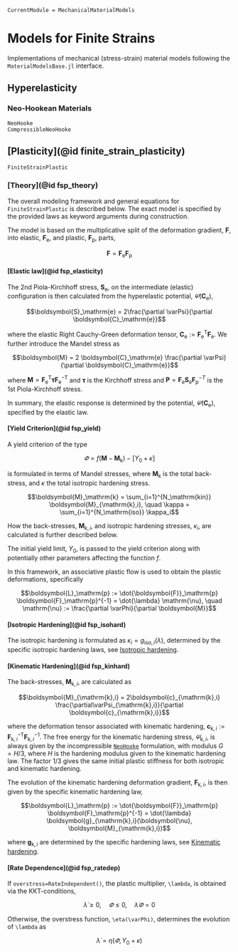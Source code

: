 ```@meta
CurrentModule = MechanicalMaterialModels
```
# Models for Finite Strains
Implementations of mechanical (stress-strain) material models following 
the `MaterialModelsBase.jl` interface. 


## Hyperelasticity
### Neo-Hookean Materials
```@docs 
NeoHooke
CompressibleNeoHooke
```

## [Plasticity](@id finite_strain_plasticity)
```@docs
FiniteStrainPlastic
```

### [Theory](@id fsp_theory)
The overall modeling framework and general equations for `FiniteStrainPlastic` is described below.
The exact model is specified by the provided laws as keyword arguments during construction.

The model is based on the multiplicative split of the deformation gradient, $\boldsymbol{F}$, 
into elastic, $\boldsymbol{F}_\mathrm{e}$, and plastic, $\boldsymbol{F}_\mathrm{p}$, parts,
```math
\boldsymbol{F}=\boldsymbol{F}_\mathrm{e} \boldsymbol{F}_\mathrm{p}
```
#### [Elastic law](@id fsp_elasticity)
The 2nd Piola-Kirchhoff stress, $\boldsymbol{S}_\mathrm{e}$, 
on the intermediate (elastic) configuration is then 
calculated from the hyperelastic potential, $\varPsi(\boldsymbol{C}_\mathrm{e})$,
```math
\boldsymbol{S}_\mathrm{e} = 2\frac{\partial \varPsi}{\partial \boldsymbol{C}_\mathrm{e}}
```
where the elastic Right Cauchy-Green deformation tensor, $\boldsymbol{C}_\mathrm{e} := \boldsymbol{F}_\mathrm{e}^\mathrm{T}\boldsymbol{F}_\mathrm{e}$. We further introduce the 
Mandel stress as
```math
\boldsymbol{M} = 2 \boldsymbol{C}_\mathrm{e} \frac{\partial \varPsi}{\partial \boldsymbol{C}_\mathrm{e}}
```
where $\boldsymbol{M} = \boldsymbol{F}_\mathrm{e}^\mathrm{T} \boldsymbol{\tau} \boldsymbol{F}_\mathrm{e}^\mathrm{-T}$ and $\boldsymbol{\tau}$ is the Kirchhoff stress and $\boldsymbol{P} = \boldsymbol{F}_\mathrm{e} \boldsymbol{S}_\mathrm{e} \boldsymbol{F}_\mathrm{p}^{-T}$ is the 1st Piola-Kirchhoff stress.

In summary, the elastic response is determined by the potential, $\varPsi(\boldsymbol{C}_\mathrm{e})$,  specified by the elastic law.

#### [Yield Criterion](@id fsp_yield)
A yield criterion of the type 
```math
\varPhi = f\left( \boldsymbol{M} - \boldsymbol{M}_\mathrm{k} \right) - \left[Y_0 + \kappa\right]
```
is formulated in terms of Mandel stresses, where 
$\boldsymbol{M}_\mathrm{k}$ is the total back-stress,
and $\kappa$ the total isotropic hardening stress. 
```math
\boldsymbol{M}_\mathrm{k} = \sum_{i=1}^{N_\mathrm{kin}} \boldsymbol{M}_{\mathrm{k},i},
\quad
\kappa = \sum_{i=1}^{N_\mathrm{iso}} \kappa_i
```
How the back-stresses, $\boldsymbol{M}_{\mathrm{k},i}$, and isotropic hardening stresses, $\kappa_i$, are calculated is further described below.

The initial yield limit, $Y_0$, is passed to the yield criterion along with potentially other parameters affecting the function $f$. 

In this framework, an associative plastic flow is used to obtain the plastic deformations,
specifically
```math
\boldsymbol{L}_\mathrm{p} := \dot{\boldsymbol{F}}_\mathrm{p} \boldsymbol{F}_\mathrm{p}^{-1} = \dot{\lambda} \mathrm{\nu}, \quad \mathrm{\nu} := \frac{\partial \varPhi}{\partial \boldsymbol{M}}
```

#### [Isotropic Hardening](@id fsp_isohard)
The isotropic hardening is formulated as $\kappa_i = g_{\mathrm{iso},i}(\lambda)$,
determined by the specific isotropic hardening laws, see [Isotropic hardening](@ref).

#### [Kinematic Hardening](@id fsp_kinhard)
The back-stresses, $\boldsymbol{M}_{\mathrm{k},i}$, are calculated as
```math
\boldsymbol{M}_{\mathrm{k},i} = 2\boldsymbol{c}_{\mathrm{k},i} \frac{\partial\varPsi_{\mathrm{k},i}}{\partial \boldsymbol{c}_{\mathrm{k},i}}
```
where the deformation tensor associated with kinematic hardening,  $\boldsymbol{c}_{\mathrm{k},i} := \boldsymbol{F}_{\mathrm{k},i}^{-\mathrm{T}}\boldsymbol{F}_{\mathrm{k},i}^{-1}$. 
The free energy for the kinematic hardening stress, $\varPsi_{\mathrm{k},i}$, is always given by 
the incompressible [`NeoHooke`](@ref) formulation, with modulus $G=H/3$, where $H$ is the hardening modulus given to the kinematic hardening law. The factor $1/3$ gives the same initial plastic stiffness
for both isotropic and kinematic hardening.

The evolution of the kinematic hardening deformation gradient, $\boldsymbol{F}_{\mathrm{k},i}$, is then given by the specific kinematic hardening law,
```math
\boldsymbol{L}_\mathrm{p} := \dot{\boldsymbol{F}}_\mathrm{p} \boldsymbol{F}_\mathrm{p}^{-1} = \dot{\lambda} \boldsymbol{g}_{\mathrm{k},i}(\boldsymbol{\nu}, \boldsymbol{M}_{\mathrm{k},i})
```
where $\boldsymbol{g}_{\mathrm{k},i}$ are determined by the specific 
hardening laws, see [Kinematic hardening](@ref).

#### [Rate Dependence](@id fsp_ratedep)
If `overstress=RateIndependent()`, the plastic multiplier, ``\lambda``, is obtained via the KKT-conditions,
```math
\dot{\lambda} \geq 0, \quad \varPhi \leq 0, \quad \dot{\lambda}\varPhi = 0
```
Otherwise, the overstress function, ``\eta(\varPhi)``, determines the evolution of ``\lambda`` as 
```math
\dot{\lambda} = \eta(\varPhi, Y_0 + \kappa)
```
